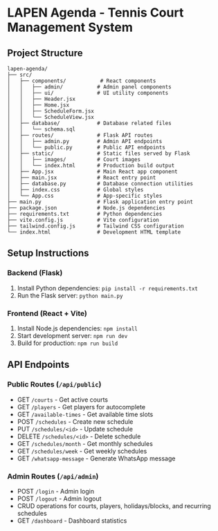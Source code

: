 # LAPEN Agenda - Tennis Court Management System

## Project Structure

```
lapen-agenda/
├── src/
│   ├── components/           # React components
│   │   ├── admin/           # Admin panel components
│   │   ├── ui/              # UI utility components
│   │   ├── Header.jsx
│   │   ├── Home.jsx
│   │   ├── ScheduleForm.jsx
│   │   └── ScheduleView.jsx
│   ├── database/            # Database related files
│   │   └── schema.sql
│   ├── routes/              # Flask API routes
│   │   ├── admin.py         # Admin API endpoints
│   │   └── public.py        # Public API endpoints
│   ├── static/              # Static files served by Flask
│   │   ├── images/          # Court images
│   │   └── index.html       # Production build output
│   ├── App.jsx              # Main React app component
│   ├── main.jsx             # React entry point
│   ├── database.py          # Database connection utilities
│   ├── index.css            # Global styles
│   └── App.css              # App-specific styles
├── main.py                  # Flask application entry point
├── package.json             # Node.js dependencies
├── requirements.txt         # Python dependencies
├── vite.config.js           # Vite configuration
├── tailwind.config.js       # Tailwind CSS configuration
└── index.html               # Development HTML template
```

## Setup Instructions

### Backend (Flask)
1. Install Python dependencies: `pip install -r requirements.txt`
2. Run the Flask server: `python main.py`

### Frontend (React + Vite)
1. Install Node.js dependencies: `npm install`
2. Start development server: `npm run dev`
3. Build for production: `npm run build`

## API Endpoints

### Public Routes (`/api/public`)
- GET `/courts` - Get active courts
- GET `/players` - Get players for autocomplete
- GET `/available-times` - Get available time slots
- POST `/schedules` - Create new schedule
- PUT `/schedules/<id>` - Update schedule
- DELETE `/schedules/<id>` - Delete schedule
- GET `/schedules/month` - Get monthly schedules
- GET `/schedules/week` - Get weekly schedules
- GET `/whatsapp-message` - Generate WhatsApp message

### Admin Routes (`/api/admin`)
- POST `/login` - Admin login
- POST `/logout` - Admin logout
- CRUD operations for courts, players, holidays/blocks, and recurring schedules
- GET `/dashboard` - Dashboard statistics